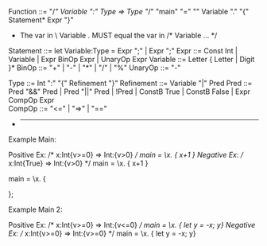 Function ::=
    "/*"    Variable ":" Type => Type   "*/"
    "main" "=" "\" Variable "." "{"    Statement*   Expr    "}" 

- The var in \ Variable . MUST equal the var in /* Variable ... */

Statement ::= let Variable:Type = Expr ";" | Expr ";"
Expr ::= Const Int | Variable | Expr BinOp Expr | UnaryOp Expr
Variable ::= Letter { Letter | Digit }*
BinOp ::= "+" | "-" | "*" | "/" | "%"
UnaryOp ::= "-" 

Type ::= Int ":" "{"    Refinement   "}"
Refinement ::= Variable "|" Pred
Pred ::= Pred "&&" Pred | Pred "||" Pred | !Pred | ConstB True | ConstB False | Expr CompOp Expr  
CompOp ::= "<=" | "=>" | "=="


* ----------------------------------------------------------------------------
Example Main:

Positive Ex: /* x:Int{v>=0} => Int:{v>0} */ main = \x. { x+1 }
Negative Ex: /* x:Int{True} => Int:{v>0} */ main = \x. { x+1 }

main = \x. {

};


Example Main 2:

Positive Ex: /* x:Int{v>=0} => Int:{v<=0} */ main = \x. { let y = -x; y}
Negative Ex: /* x:Int{v>=0} => Int:{v>=0} */ main = \x. { let y = -x; y}